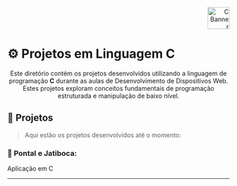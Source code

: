 <p align="right">
<img src="https://upload.wikimedia.org/wikipedia/commons/thumb/1/18/C_Programming_Language.svg/1200px-C_Programming_Language.svg.png" alt="C Banner" width="50">
</p>

<h1>⚙️ Projetos em Linguagem C</h1>

<p align="center">
Este diretório contém os projetos desenvolvidos utilizando a linguagem de programação <b>C</b> durante as aulas de Desenvolvimento de Dispositivos Web. Estes projetos exploram conceitos fundamentais de programação estruturada e manipulação de baixo nível.
</p>

## 📂 Projetos
>Aqui estão os projetos desenvolvidos até o momento:

### 📱 Pontal e Jatiboca:

Aplicação em C

----

